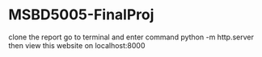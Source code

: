 # MSBD5005-FinalProj

clone the report
go to terminal and enter command python -m http.server
then view this website on localhost:8000
